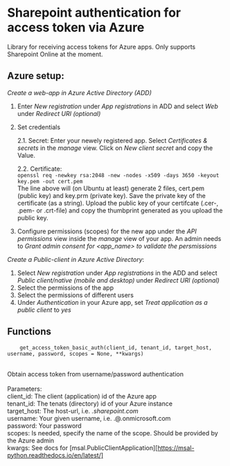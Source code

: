 # Sharepoint authentication for access token via Azure  
Library for receiving access tokens for Azure apps. Only supports Sharepoint Online at the moment.


## Azure setup:

*Create a web-app in Azure Active Directory (ADD)*

1. Enter *New registration* under *App registrations* in ADD and select *Web* under *Redirect URI (optional)*

2. Set credentials

    2.1. Secret:
        Enter your newely registered app. Select *Certificates & secrets* in the *manage* view. Click on *New client secret* and copy the Value.

    2.2. Certificate: \
        ```
            openssl req -newkey rsa:2048 -new -nodes -x509 -days 3650 -keyout key.pem -out cert.pem
        ```
        \
        The line above will (on Ubuntu at least) generate 2 files, cert.pem (public key) and key.prm (private key). 
        Save the private key of the certificate (as a string). Upload the public key of your certifcate (.cer-, .pem- or .crt-file) and copy the thumbprint generated as you upload the public key.

3. Configure permissions (scopes) for the new app under the *API permissions* view inside the *manage* view of your app. An admin needs to *Grant admin consent for <app_name> to validate the persmissions* 

*Create a Public-client in Azure Active Directory*:

1. Select *New registration* under *App registrations* in the ADD and select *Public client/native (mobile and desktop)* under *Redirect URI (optional)*
2. Select the permissions of the app
3. Select the permissions of different users 
4. Under *Authentication* in your Azure app, set *Treat application as a public client* to *yes*

## Functions
```
    get_access_token_basic_auth(client_id, tenant_id, target_host, username, password, scopes = None, **kwargs)
```
   \
Obtain access token from username/password authentication\
    \
    Parameters:
    \
        client_id:   The client (application) id of the Azure app
        \
        tenant_id:   The tenats (directory) id of your Azure instance
        \
        target_host: The host-url, i.e. *<my-company>.sharepoint.com*
        \
        username:    Your given username, i.e. <my>.<name>@<my-company>.onmicrosoft.com
        \
        password:    Your password
        \
        scopes:      Is needed, specify the name of the scope. Should be provided by the Azure admin
        \
        kwargs:      See docs for [msal.PublicClientApplication][https://msal-python.readthedocs.io/en/latest/] 